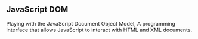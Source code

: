 ## JavaScript DOM
Playing with the JavaScript Document Object Model, A programming interface that allows JavaScript to interact with HTML and XML documents.

